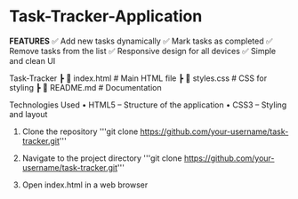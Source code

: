 # Task-Tracker-Application
**FEATURES**
✅ Add new tasks dynamically
✅ Mark tasks as completed
✅ Remove tasks from the list
✅ Responsive design for all devices
✅ Simple and clean UI

 Task-Tracker
 ┣ 📜 index.html       # Main HTML file
 ┣ 📜 styles.css       # CSS for styling
 ┣ 📜 README.md        # Documentation

 Technologies Used
	•	HTML5 – Structure of the application
	•	CSS3 – Styling and layout

 1. Clone the repository
    '''git clone https://github.com/your-username/task-tracker.git'''

2. Navigate to the project directory
   '''git clone https://github.com/your-username/task-tracker.git'''

3. Open index.html in a web browser
   
